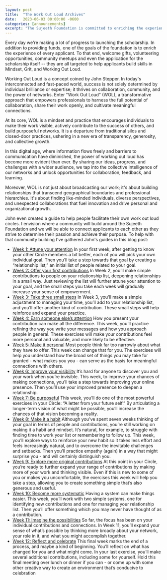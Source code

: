 ```yaml
---
layout: post
title:  "The Work Out Loud Archives"
date:   2023-06-03 00:00:00 -0600
categories: [announcements]
excerpt: "The Sujeeth Foundation is committed to enriching the experience of every scholarship applicant by focusing on mindset, grit, and working out loud. We aim to facilitate community building among the applicants. To support this vision, I have gathered John Stepper's WOL guides, which provide a structured approach for individuals to implement the WOL practice. These guides span a twelve-week period and cover various aspects of building relationships, making contributions, refining communication, improving visibility, articulating a vision, developing habits, and expanding one's network."
---
```

Every day we're making a lot of progress to launching the scholarship.  In addition to providing funds, one of the goals of the foundation is to enrich the experience of every applicant.  To that end, welcome gifts, volunteering opportunities, community meetups and even the application for the scholarship itself -- they are all targeted to help applicants build skills in Mindset, Grit, and Working Out Loud.  

Working Out Loud is a concept coined by John Stepper.  In today's interconnected and fast-paced world, success is not solely determined by individual brilliance or expertise; it thrives on collaboration, community, and the power of networks. Enter "Work Out Loud" (WOL), a transformative approach that empowers professionals to harness the full potential of collaboration, share their work openly, and cultivate meaningful connections.

At its core, WOL is a mindset and practice that encourages individuals to make their work visible, actively contribute to the success of others, and build purposeful networks. It is a departure from traditional silos and closed-door practices, ushering in a new era of transparency, generosity, and collective growth.

In this digital age, where information flows freely and barriers to communication have diminished, the power of working out loud has become more evident than ever. By sharing our ideas, progress, and challenges with a wider audience, we tap into the collective intelligence of our networks and unlock opportunities for collaboration, feedback, and learning.

Moreover, WOL is not just about broadcasting our work; it's about building relationships that transcend geographical boundaries and professional hierarchies. It's about finding like-minded individuals, diverse perspectives, and unexpected collaborations that fuel innovation and drive personal and organizational growth.

John even created a guide to help people facilitate their own work out loud circles.  I envision where a community will build around the Sujeeth Foundation and we will be able to connect applicants to each other as they strive to determine their passion and achieve their purpose.  To help with that community building I've gathered John's guides in this blog post:

- [Week 1: Attune your attention](/wol/wol-circle-guides-v4.5-week-1.pdf) 
In your first week, after getting to know your other Circle members a bit better, each of you will pick your own individual goal. Then you’ll take a step towards that goal by creating a “relationship list,” an initial list of people related to your goal.
- [Week 2: Offer your first contributions](/wol/wol-circle-guides-v4.5-week-2.pdf)
In Week 2, you’ll make simple contributions to people on your relationship list, deepening relationships in a small way. Just reviewing the list will further attune your attention to your goal, and the small steps you take each week will gradually increase your sense of empowerment.
- [Week 3: Take three small steps](/wol/wol-circle-guides-v4.5-week-3.pdf)
In Week 3, you’ll make a simple adjustment to managing your time, you’ll add to your relationship list, and you’ll offer another kind of contribution. These small steps will help reinforce and expand your practice.
- [Week 4: Earn someone else’s attention](/wol/wol-circle-guides-v4.5-week-4.pdf)
How you present your contribution can make all the difference. This week, you’ll practice refining the way you write your messages and how you approach people in general. These exercises will make your contributions feel more personal and valuable, and more likely to be effective.
- [Week 5: Make it personal](/wol/wol-circle-guides-v4.5-week-5.pdf)
Most people think far too narrowly about what they have to offer. This week can change that for you. The exercises will help you understand how the broad set of things you may take for granted - what makes you you - can serve as the basis for meaningful connections with others.
- [Week 6: Improve your visibility](/wol/wol-circle-guides-v4.5-week-6.pdf)
It’s hard for anyone to discover you and your work when you’re invisible. This week, to improve your chances of making connections, you’ll take a step towards improving your online presence. Then you’ll use your improved presence to deepen a relationship.
- [Week 7: Be purposeful](/wol/wol-circle-guides-v4.5-week-7.pdf)
This week, you’ll do one of the most powerful exercises in your Circle: “A letter from your future self.” By articulating a longer-term vision of what might be possible, you‘ll increase the chances of that vision becoming a reality.
- [Week 8: Make it a habit](/wol/wol-circle-guides-v4.5-week-8.pdf)
Although you’ve spent seven weeks thinking of your goal in terms of people and contributions, you’re still working on making it a habit and mindset. It’s natural, for example, to struggle with finding time to work your list or remembering to follow up. This week, you’ll explore ways to reinforce your new habit so it takes less effort and feels increasingly natural, and to overcome the inevitable challenges and setbacks. Then you’ll practice empathy (again) in a way that might surprise you - and will certainly distinguish you.
- [Week 9: Explore more original contributions](/wol/wol-circle-guides-v4.5-week-9.pdf)
At this point in your Circle, you’re ready to further expand your range of contributions by making more of your work and thinking visible. Even if this is new to some of you or makes you uncomfortable, the exercises this week will help you take a step, allowing you to create something simple that’s also generous and useful.
- [Week 10: Become more systematic](/wol/wol-circle-guides-v4.5-week-10.pdf)
Having a system can make things easier. This week, you’ll work with two simple systems, one for identifying new contributions and one for managing your relationship list. Then you’ll offer something which you may never have thought of as a contribution.
- [Week 11: Imagine the possibilities](/wol/wol-circle-guides-v4.5-week-11.pdf)
So far, the focus has been on your individual contributions and connections. In Week 11, you’ll expand your sense of what’s possible by thinking more broadly about your network, your role in it, and what you might accomplish together.
- [Week 12: Reflect and celebrate](/wol/wol-circle-guides-v4.5-week-12.pdf)
This final week marks the end of a process, and maybe a kind of beginning. You’ll reflect on what has changed for you and what might
come. In your last exercise, you’ll make several additional contributions, including some for yourself. Hold this final meeting over lunch or dinner if you can - or come up with some other creative way to create an environment that’s conducive to celebration